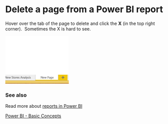 ﻿<properties
   pageTitle="Delete a page from a Power BI report"
   description="Delete a page from a Power BI report"
   services="powerbi"
   documentationCenter=""
   authors="mihart"
   manager="mblythe"
   backup=""
   editor=""
   tags=""
   qualityFocus="no"
   qualityDate=""/>

<tags
   ms.service="powerbi"
   ms.devlang="NA"
   ms.topic="article"
   ms.tgt_pltfrm="NA"
   ms.workload="powerbi"
   ms.date="04/29/2016"
   ms.author="mihart"/>

# Delete a page from a Power BI report

Hover over the tab of the page to delete and click the **X** (in the top right corner).  Sometimes the X is hard to see.

![](media/powerbi-service-delete-a-page-from-a-report/deletepage.gif)

### See also

Read more about [reports in Power BI](powerbi-service-reports.md)

[Power BI - Basic Concepts](powerbi-service-basic-concepts.md)﻿
